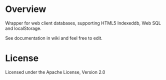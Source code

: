 # Overview #

Wrapper for web client databases, supporting HTML5 Indexeddb, Web SQL and localStorage.

See documentation in wiki and feel free to edit.


# License #
Licensed under the Apache License, Version 2.0